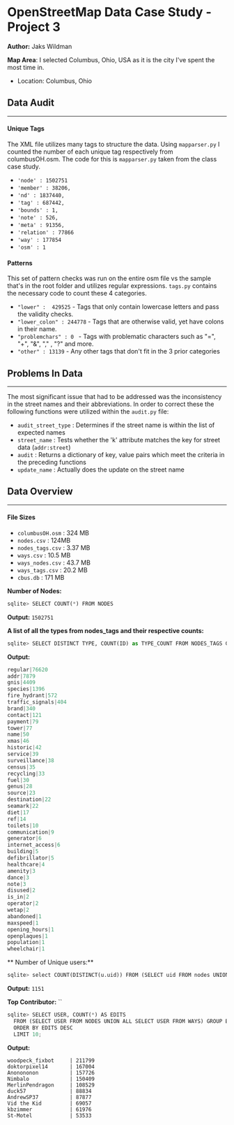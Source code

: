 # OpenStreetMap Data Case Study - Project 3

**Author:** Jaks Wildman

**Map Area**: I selected Columbus, Ohio, USA as it is the city I've spent the most time in.

* Location: Columbus, Ohio

## Data Audit
---
#### Unique Tags

The XML file utilizes many tags to structure the data. Using `mapparser.py` I counted the number of each unique tag respectively from columbusOH.osm. The code for this is `mapparser.py` taken from the class case study.

* `'node' : 1502751`
* `'member' : 38206,`
* `'nd' : 1837440,`
* `'tag' : 687442,`
* `'bounds' : 1,`
* `'note' : 526,`
* `'meta' : 91356,`
* `'relation' : 77866`
* `'way' : 177854`
* `'osm' : 1`


#### Patterns
This set of pattern checks was run on the entire osm file vs the sample that's in the root folder and utilizes regular expressions. `tags.py` contains the necessary code to count these 4 categories.

* `"lower" :  429525` - Tags that only contain lowercase letters and pass the validity checks.
* `"lower_colon" : 244778` - Tags that are otherwise valid, yet have colons in their name.
* `"problemchars" : 0 ` - Tags with problematic characters such as "=", "+", "&", "," , "?" and more.
* `"other" : 13139` - Any other tags that don't fit in the 3 prior categories


## Problems In Data
---
The most significant issue that had to be addressed was the inconsistency in the street names and their abbreviations.
In order to correct these the following functions were utilized within the `audit.py` file:
* `audit_street_type` : Determines if the street name is within the list of expected names
* `street_name` : Tests whether the 'k' attribute matches the key for street data (`addr:street`)
* `audit` : Returns a dictionary of key, value pairs which meet the criteria in the preceding functions
* `update_name` : Actually does the update on the street name

## Data Overview
---

#### File Sizes
* `columbusOH.osm` : 324 MB
* `nodes.csv` : 124MB
* `nodes_tags.csv` : 3.37 MB
* `ways.csv` : 10.5 MB
* `ways_nodes.csv` : 43.7 MB
* `ways_tags.csv` :  20.2 MB
* `cbus.db` : 171 MB

**Number of Nodes:**
``` python
sqlite> SELECT COUNT(*) FROM NODES
```
**Output:** `1502751`

**A list of all the types from nodes_tags and their respective counts:**
``` python
sqlite> SELECT DISTINCT TYPE, COUNT(ID) as TYPE_COUNT FROM NODES_TAGS GROUP BY TYPE ORDER BY TYPE_COUNT DESC ;
```
**Output:**
```python
regular|76620
addr|7879
gnis|4409
species|1396
fire_hydrant|572
traffic_signals|404
brand|340
contact|121
payment|79
tower|77
name|50
xmas|46
historic|42
service|39
surveillance|38
census|35
recycling|33
fuel|30
genus|28
source|23
destination|22
seamark|22
diet|17
ref|14
toilets|10
communication|9
generator|6
internet_access|6
building|5
defibrillator|5
healthcare|4
amenity|3
dance|3
note|3
disused|2
is_in|2
operator|2
wetap|2
abandoned|1
maxspeed|1
opening_hours|1
openplaques|1
population|1
wheelchair|1
```
** Number of Unique users:**
```python
sqlite> select COUNT(DISTINCT(u.uid)) FROM (SELECT uid FROM nodes UNION all select uid from ways) u;
```
**Output:** `1151`

**Top Contributor:** ``
```python
sqlite> SELECT USER, COUNT(*) AS EDITS
  FROM (SELECT USER FROM NODES UNION ALL SELECT USER FROM WAYS) GROUP BY USER
  ORDER BY EDITS DESC
  LIMIT 10;
```

**Output:**
```
woodpeck_fixbot     | 211799
doktorpixel14       | 167004
Anonononon          | 157726
Nimbalo             | 150409
MerlinPendragon     | 108529
duck57              | 88834
AndrewSP37          | 87877
Vid the Kid         | 69057
kbzimmer            | 61976
St-Motel            | 53533
```
